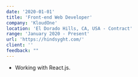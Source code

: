 ```yaml
---
date: '2020-01-01'
title: 'Front-end Web Developer'
company: 'KloudOne'
location: 'El Dorado Hills, CA, USA - Contract'
range: 'January 2020 - Present'
url: 'https://hindsyght.com/'
client: ''
feedback: ""
---
```


- Working with React.js.